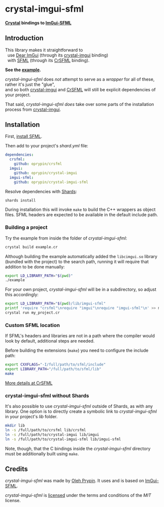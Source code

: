 # crystal-imgui-sfml

#### [Crystal][] bindings to [ImGui-SFML][]

Introduction
------------

This library makes it straightforward to  
&nbsp; use [Dear ImGui][imgui] (through its [crystal-imgui][] binding)  
&nbsp; with [SFML][] (through its [CrSFML][] binding).

**See the [example](example.cr).**

*crystal-imgui-sfml* does _not_ attempt to serve as a _wrapper_ for all of these, rather it's just the "glue",  
and so both [crystal-imgui][] and [CrSFML][] will still be explicit dependencies of your project.

That said, *crystal-imgui-sfml* _does_ take over some parts of the installation process from [crystal-imgui][].

Installation
------------

First, [install SFML](https://github.com/oprypin/crsfml#prerequisites).

Then add to your project's _shard.yml_ file:

```yaml
dependencies:
  crsfml:
    github: oprypin/crsfml
  imgui:
    github: oprypin/crystal-imgui
  imgui-sfml:
    github: oprypin/crystal-imgui-sfml
```

Resolve dependencies with [Shards][]:

```bash
shards install
```

During installation this will invoke `make` to build the C++ wrappers as object files. SFML headers are expected to be available in the default include path.

### Building a project

Try the example from inside the folder of *crystal-imgui-sfml*:

```bash
crystal build example.cr
```

Although building the example automatically added the `libcimgui.so` library (bundled with the project) to the search path, running it will require that addition to be done manually:

```bash
export LD_LIBRARY_PATH="$(pwd)"
./example
```

For your own project, *crystal-imgui-sfml* will be in a subdirectory, so adjust this accordingly:

```bash
export LD_LIBRARY_PATH="$(pwd)/lib/imgui-sfml"
printf 'require "crsfml"\nrequire "imgui"\nrequire "imgui-sfml"\n' >> my_project.cr
crystal run my_project.cr
```

### Custom SFML location

If SFML's headers and libraries are not in a path where the compiler would look by default, additional steps are needed.

Before building the extensions (`make`) you need to configure the include path:

```bash
export CXXFLAGS="-I/full/path/to/sfml/include"
export LIBRARY_PATH="/full/path/to/sfml/lib"
make
```

[More details at CrSFML](https://github.com/oprypin/crsfml#custom-sfml-location)

### crystal-imgui-sfml without Shards

It's also possible to use *crystal-imgui-sfml* outside of Shards, as with any library. One option is to directly create a symbolic link to *crystal-imgui-sfml* in your project's *lib* folder.

```bash
mkdir lib
ln -s /full/path/to/crsfml lib/crsfml
ln -s /full/path/to/crystal-imgui lib/imgui
ln -s /full/path/to/crystal-imgui-sfml lib/imgui-sfml
```

Note, though, that the C bindings inside the _crystal-imgui-sfml_ directory must be additionally built using `make`.

Credits
-------

*crystal-imgui-sfml* was made by [Oleh Prypin][oprypin]. It uses and is based on [ImGui-SFML].

*crystal-imgui-sfml* is [licensed](LICENSE.md) under the terms and conditions of the *MIT* license.


[imgui-sfml]: https://github.com/eliasdaler/imgui-sfml
[imgui]: https://github.com/ocornut/imgui
[sfml]: https://www.sfml-dev.org/ "Simple and Fast Multimedia Library"
[crystal-imgui]: https://github.com/oprypin/crystal-imgui
[crsfml]: https://github.com/oprypin/crsfml

[crystal]: https://crystal-lang.org/
[shards]: https://github.com/crystal-lang/shards

[oprypin]: https://github.com/oprypin
